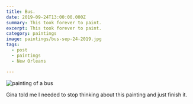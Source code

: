 ```yaml
---
title: Bus.
date: 2019-09-24T13:00:00.000Z
summary: This took forever to paint.
excerpt: This took forever to paint.
category: paintings
image: paintings/bus-sep-24-2019.jpg
tags:
  - post 
  - paintings
  - New Orleans

---
```


![painting of a bus](/static/img/paintings/bus-painting-sep-24-2019.jpg "painting of a bus")

Gina told me I needed to stop thinking about this painting and just finish it.